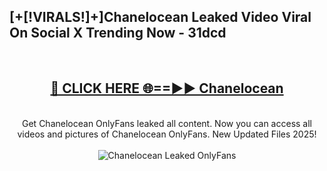 <h2>[+[!VIRALS!]+]Chanelocean Leaked Video Viral On Social X Trending Now - 31dcd</h2>
<br>
<div align="center">
<h2><a href="https://libra.edu.pl?Chanelocean" rel="nofollow">🔴 CLICK HERE 🌐==►► Chanelocean</a></h2>
<br>
Get Chanelocean OnlyFans leaked all content. Now you can access all videos and pictures of Chanelocean OnlyFans. New Updated Files 2025!
<br>
<br>
<a href="https://libra.edu.pl?Chanelocean" rel="nofollow" data-target="animated-image.originalLink"><img src="https://i.ibb.co.com/WyWwxjT/player-gif2.gif" alt="Chanelocean Leaked OnlyFans" style="max-width: 100%; display: inline-block;" data-target="animated-image.originalImage"></a>
</div>
<br>